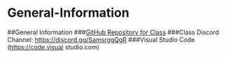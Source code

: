 # General-Information
##General Information
###[GitHub Repository for Class](https://classroom.github.com/classrooms/117679686-cs150-scripting-spring23)
###Class Discord Channel: https://discord.gg/SamsrggQgR
###Visual Studio Code (https://code.visual studio.com)
